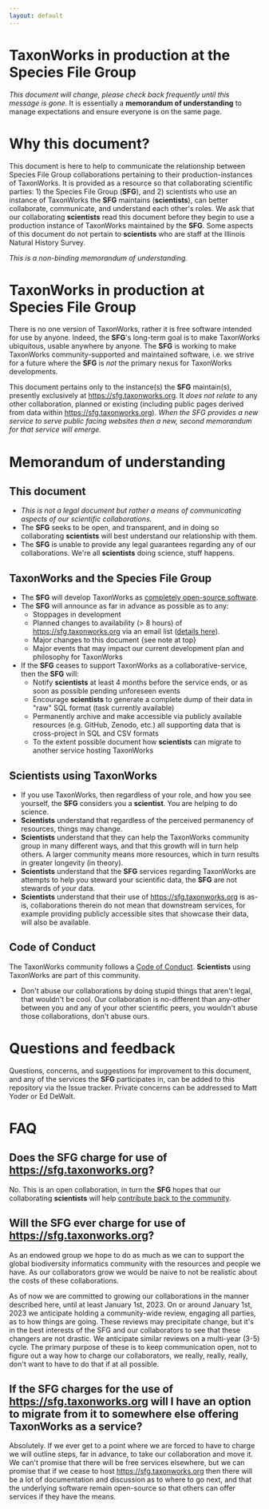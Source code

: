 ```yaml
---
layout: default
---
```


# TaxonWorks in production at the Species File Group
_This document will change, please check back frequently until this message is gone._ It is essentially a **memorandum of understanding** to manage expectations and ensure everyone is on the same page.

# Why this document?

This document is here to help to communicate the relationship between Species File Group collaborations pertaining to their production-instances of TaxonWorks.  It is provided as a resource so that collaborating scientific parties: 1) the Species File Group (**SFG**), and 2) scientists who use an instance of TaxonWorks the **SFG** maintains (**scientists**), can better collaborate, communicate, and understand each other's roles. We ask that our collaborating **scientists** read this document before they begin to use a production instance of TaxonWorks maintained by the **SFG**.  Some aspects of this document do not pertain to **scientists** who are staff at the Illinois Natural History Survey.

_This is a non-binding memorandum of understanding._

# TaxonWorks in production at Species File Group
There is no one version of TaxonWorks, rather it is free software intended for use by anyone. Indeed, the **SFG**'s long-term goal is to make TaxonWorks ubiquitous, usable anywhere by anyone. The **SFG** is working to make TaxonWorks community-supported and maintained software, i.e. we strive for a future where the **SFG** is _not_ the primary nexus for TaxonWorks developments.

This document pertains only to the instance(s) the **SFG** maintain(s), presently exclusively at https://sfg.taxonworks.org. It _does not relate to_ any other collaboration, planned or existing (including public pages derived from data within https://sfg.taxonworks.org). _When the SFG provides a new service to serve public facing websites then a new, second memorandum for that service will emerge._

# Memorandum of understanding

## This document
* _This is not a legal document but rather a means of communicating aspects of our scientific collaborations._
* The **SFG** seeks to be open, and transparent, and in doing so collaborating **scientists** will best understand our relationship with them.
* The **SFG** is unable to provide any legal guarantees regarding any of our collaborations.  We're all **scientists** doing science, stuff happens.

## TaxonWorks and the Species File Group
* The **SFG** will develop TaxonWorks as [completely open-source software](https://github.com/SpeciesFileGroup/taxonworks). 
* The **SFG** will announce as far in advance as possible as to any:
  * Stoppages in development
  * Planned changes to availability (> 8 hours) of https://sfg.taxonworks.org via an email list ([details here](https://speciesfilegroup.org/events.html)). 
  * Major changes to this document {see note at top}
  * Major events that may impact our current development plan and philosophy for TaxonWorks
* If the **SFG** ceases to support TaxonWorks as a collaborative-service, then the **SFG** will:
  * Notify **scientists** at least 4 months before the service ends, or as soon as possible pending unforeseen events
  * Encourage **scientists** to generate a complete dump of their data in "raw" SQL format (task currently available)
  * Permanently archive and make accessible via publicly available resources (e.g. GitHub, Zenodo, etc.) all supporting data that is cross-project in SQL and CSV formats
  * To the extent possible document how **scientists** can migrate to another service hosting TaxonWorks

## Scientists using TaxonWorks
* If you use TaxonWorks, then regardless of your role, and how you see yourself, the **SFG** considers you a **scientist**. You are helping to do science.
* **Scientists** understand that regardless of the perceived permanency of resources, things may change.  
* **Scientists** understand that they can help the TaxonWorks community group in many different ways, and that this growth will in turn help others.  A larger community means more resources, which in turn results in greater longevity (in theory).
* **Scientists** understand that the **SFG** services regarding TaxonWorks are attempts to help _you_ steward your scientific data, the **SFG** are not stewards of _your_ data.
* **Scientists** understand that their use of https://sfg.taxonworks.org is as-is, collaborations therein do not mean that downstream services, for example providing publicly accessible sites that showcase their data, will also be available.

## Code of Conduct
The TaxonWorks community follows a [Code of Conduct](https://github.com/SpeciesFileGroup/taxonworks/blob/development/CODE_OF_CONDUCT.md).  **Scientists** using TaxonWorks are part of this community. 
* Don't abuse our collaborations by doing stupid things that aren't legal, that wouldn't be cool. Our collaboration is no-different than any-other between you and any of your other scientific peers, you wouldn't abuse those collaborations, don't abuse ours.

# Questions and feedback
Questions, concerns, and suggestions for improvement to this document, and any of the services the **SFG** participates in, can be added to this repository via the Issue tracker.  Private concerns can be addressed to Matt Yoder or Ed DeWalt.

# FAQ

## Does the SFG charge for use of https://sfg.taxonworks.org?
No. This is an open collaboration, in turn the **SFG** hopes that our collaborating **scientists** will help [contribute back to the community](https://github.com/SpeciesFileGroup/taxonworks_doc/blob/master/CONTRIBUTING.md).

## Will the SFG ever charge for use of https://sfg.taxonworks.org?
As an endowed group we hope to do as much as we can to support the global biodiversity informatics community with the resources and people we have. As our collaborators grow we would be naive to not be realistic about the costs of these collaborations. 

As of now we are committed to growing our collaborations in the manner described here, until at least January 1st, 2023. On or around January 1st, 2023 we anticipate holding a community-wide review, engaging all parties, as to how things are going.  These reviews may precipitate change, but it's in the best interests of the SFG and our collaborators to see that these changers are not drastic. We anticipate similar reviews on a multi-year (3-5) cycle.  The primary purpose of these is to keep communication open, not to figure out a way how to charge our collaborators, we really, really, really, don't want to have to do that if at all possible.

## If the SFG charges for the use of https://sfg.taxonworks.org will I have an option to migrate from it to somewhere else offering TaxonWorks as a service?
Absolutely. If we ever get to a point where we are forced to have to charge we will outline steps, far in advance, to take our collaboration and move it.  We can't promise that there will be free services elsewhere, but we can promise that if we cease to host https://sfg.taxonworks.org then there will be a lot of documentation and discussion as to where to go next, and that the underlying software remain open-source so that others can offer services if they have the means.
